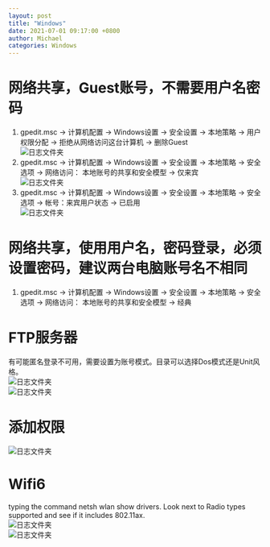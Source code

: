 ```yaml
---
layout: post
title: "Windows"
date: 2021-07-01 09:17:00 +0800
author: Michael
categories: Windows
---
```



# 网络共享，Guest账号，不需要用户名密码
1. gpedit.msc -> 计算机配置 -> Windows设置 -> 安全设置 -> 本地策略 -> 用户权限分配 -> 拒绝从网络访问这台计算机 -> 删除Guest  
![日志文件夹](/assets/windows/AllowGuestRemote.png)  
2. gpedit.msc -> 计算机配置 -> Windows设置 -> 安全设置 -> 本地策略 -> 安全选项 -> 网络访问： 本地账号的共享和安全模型 -> 仅来宾  
![日志文件夹](/assets/windows/RemoteAsGuest.png)  
3. gpedit.msc -> 计算机配置 -> Windows设置 -> 安全设置 -> 本地策略 -> 安全选项 -> 帐号：来宾用户状态 -> 已启用  
![日志文件夹](/assets/windows/EnableGuest.png)  

# 网络共享，使用用户名，密码登录，必须设置密码，建议两台电脑账号名不相同
1. gpedit.msc -> 计算机配置 -> Windows设置 -> 安全设置 -> 本地策略 -> 安全选项 -> 网络访问： 本地账号的共享和安全模型 -> 经典

# FTP服务器
有可能匿名登录不可用，需要设置为账号模式。目录可以选择Dos模式还是Unit风格。  
![日志文件夹](/assets/windows/ftpbasicauthentication.png)  
![日志文件夹](/assets/windows/IISFTPUnixStyle.png)  

# 添加权限
![日志文件夹](/assets/windows/AuthenticatedUsers.png)  

# Wifi6
typing the command netsh wlan show drivers. Look next to Radio types supported and see if it includes 802.11ax.  
![日志文件夹](/assets/windows/wifi6.png)  
![日志文件夹](/assets/windows/wifi6_802.11ax.png)  

